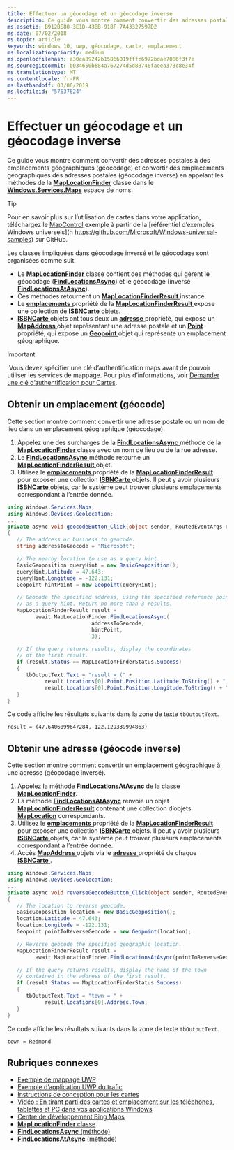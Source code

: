 ```yaml
---
title: Effectuer un géocodage et un géocodage inverse
description: Ce guide vous montre comment convertir des adresses postales à des emplacements géographiques (géocodage) et de convertir des emplacements géographiques à des adresses postales (géocodage inverse) en appelant les méthodes de la classe MapLocationFinder dans l’espace de noms Windows.Services.Maps.
ms.assetid: B912BE80-3E1D-43BB-918F-7A43327597D2
ms.date: 07/02/2018
ms.topic: article
keywords: windows 10, uwp, géocodage, carte, emplacement
ms.localizationpriority: medium
ms.openlocfilehash: a30ca89242b15866019fffc6972bdae7086f3f7e
ms.sourcegitcommit: b034650b684a767274d5d88746faeea373c8e34f
ms.translationtype: MT
ms.contentlocale: fr-FR
ms.lasthandoff: 03/06/2019
ms.locfileid: "57637624"
---
```

# <a name="perform-geocoding-and-reverse-geocoding"></a>Effectuer un géocodage et un géocodage inverse

Ce guide vous montre comment convertir des adresses postales à des emplacements géographiques (géocodage) et convertir des emplacements géographiques des adresses postales (géocodage inverse) en appelant les méthodes de la [**MapLocationFinder**](https://msdn.microsoft.com/library/windows/apps/dn627550) classe dans le [**Windows.Services.Maps**](https://msdn.microsoft.com/library/windows/apps/dn636979) espace de noms.

> [!TIP]
> Pour en savoir plus sur l’utilisation de cartes dans votre application, téléchargez le [MapControl](https://github.com/Microsoft/Windows-universal-samples/tree/master/Samples/MapControl) exemple à partir de la [référentiel d’exemples Windows universels](h https://github.com/Microsoft/Windows-universal-samples) sur GitHub.

Les classes impliquées dans géocodage inversé et le géocodage sont organisées comme suit.

-   Le [ **MapLocationFinder** ](https://msdn.microsoft.com/library/windows/apps/dn627550) classe contient des méthodes qui gèrent le géocodage ([**FindLocationsAsync**](https://msdn.microsoft.com/library/windows/apps/dn636925)) et le géocodage (inversé[ **FindLocationsAtAsync**](https://msdn.microsoft.com/library/windows/apps/dn636928)).
-   Ces méthodes retournent un [ **MapLocationFinderResult** ](https://msdn.microsoft.com/library/windows/apps/dn627551) instance.
-   Le [ **emplacements** ](https://msdn.microsoft.com/library/windows/apps/dn627552) propriété de la [ **MapLocationFinderResult** ](https://msdn.microsoft.com/library/windows/apps/dn627551) expose une collection de [  **ISBNCarte** ](https://msdn.microsoft.com/library/windows/apps/dn627549) objets. 
-   [**ISBNCarte** ](https://msdn.microsoft.com/library/windows/apps/dn627549) objets ont tous deux un [ **adresse** ](https://msdn.microsoft.com/library/windows/apps/dn636929) propriété, qui expose un [ **MapAddress** ](https://msdn.microsoft.com/library/windows/apps/dn627533) objet représentant une adresse postale et un [ **Point** ](https://docs.microsoft.com/uwp/api/windows.services.maps.maplocation.point) propriété, qui expose un [ **Geopoint** ](https://docs.microsoft.com/uwp/api/windows.devices.geolocation.geopoint) objet qui représente un emplacement géographique.

> [!IMPORTANT]
> Vous devez spécifier une clé d’authentification maps avant de pouvoir utiliser les services de mappage. Pour plus d’informations, voir [Demander une clé d’authentification pour Cartes](authentication-key.md).

## <a name="get-a-location-geocode"></a>Obtenir un emplacement (géocode)

Cette section montre comment convertir une adresse postale ou un nom de lieu dans un emplacement géographique (géocodage).

1.  Appelez une des surcharges de la [ **FindLocationsAsync** ](https://msdn.microsoft.com/library/windows/apps/dn636925) méthode de la [ **MapLocationFinder** ](https://msdn.microsoft.com/library/windows/apps/dn627550) classe avec un nom de lieu ou de la rue adresse.
2.  Le [ **FindLocationsAsync** ](https://msdn.microsoft.com/library/windows/apps/dn636925) méthode retourne un [ **MapLocationFinderResult** ](https://msdn.microsoft.com/library/windows/apps/dn627551) objet.
3.  Utilisez le [ **emplacements** ](https://msdn.microsoft.com/library/windows/apps/dn627552) propriété de la [ **MapLocationFinderResult** ](https://msdn.microsoft.com/library/windows/apps/dn627551) pour exposer une collection [  **ISBNCarte** ](https://msdn.microsoft.com/library/windows/apps/dn627549) objets. Il peut y avoir plusieurs [ **ISBNCarte** ](https://msdn.microsoft.com/library/windows/apps/dn627549) objets, car le système peut trouver plusieurs emplacements correspondant à l’entrée donnée.

```csharp
using Windows.Services.Maps;
using Windows.Devices.Geolocation;
...
private async void geocodeButton_Click(object sender, RoutedEventArgs e)
{
   // The address or business to geocode.
   string addressToGeocode = "Microsoft";

   // The nearby location to use as a query hint.
   BasicGeoposition queryHint = new BasicGeoposition();
   queryHint.Latitude = 47.643;
   queryHint.Longitude = -122.131;
   Geopoint hintPoint = new Geopoint(queryHint);

   // Geocode the specified address, using the specified reference point
   // as a query hint. Return no more than 3 results.
   MapLocationFinderResult result =
         await MapLocationFinder.FindLocationsAsync(
                           addressToGeocode,
                           hintPoint,
                           3);

   // If the query returns results, display the coordinates
   // of the first result.
   if (result.Status == MapLocationFinderStatus.Success)
   {
      tbOutputText.Text = "result = (" +
            result.Locations[0].Point.Position.Latitude.ToString() + "," +
            result.Locations[0].Point.Position.Longitude.ToString() + ")";
   }
}
```

Ce code affiche les résultats suivants dans la zone de texte `tbOutputText`.

``` syntax
result = (47.6406099647284,-122.129339994863)
```

## <a name="get-an-address-reverse-geocode"></a>Obtenir une adresse (géocode inverse)

Cette section montre comment convertir un emplacement géographique à une adresse (géocodage inversé).

1.  Appelez la méthode [**FindLocationsAtAsync**](https://msdn.microsoft.com/library/windows/apps/dn636928) de la classe [**MapLocationFinder**](https://msdn.microsoft.com/library/windows/apps/dn627550).
2.  La méthode [**FindLocationsAtAsync**](https://msdn.microsoft.com/library/windows/apps/dn636928) renvoie un objet [**MapLocationFinderResult**](https://msdn.microsoft.com/library/windows/apps/dn627551) contenant une collection d’objets [**MapLocation**](https://msdn.microsoft.com/library/windows/apps/dn627549) correspondants.
3.  Utilisez le [ **emplacements** ](https://msdn.microsoft.com/library/windows/apps/dn627552) propriété de la [ **MapLocationFinderResult** ](https://msdn.microsoft.com/library/windows/apps/dn627551) pour exposer une collection [  **ISBNCarte** ](https://msdn.microsoft.com/library/windows/apps/dn627549) objets. Il peut y avoir plusieurs [ **ISBNCarte** ](https://msdn.microsoft.com/library/windows/apps/dn627549) objets, car le système peut trouver plusieurs emplacements correspondant à l’entrée donnée.
4.  Accès [ **MapAddress** ](https://msdn.microsoft.com/library/windows/apps/dn627533) objets via le [ **adresse** ](https://msdn.microsoft.com/library/windows/apps/dn636929) propriété de chaque [ **ISBNCarte** ](https://msdn.microsoft.com/library/windows/apps/dn627549).

```csharp
using Windows.Services.Maps;
using Windows.Devices.Geolocation;
...
private async void reverseGeocodeButton_Click(object sender, RoutedEventArgs e)
{
   // The location to reverse geocode.
   BasicGeoposition location = new BasicGeoposition();
   location.Latitude = 47.643;
   location.Longitude = -122.131;
   Geopoint pointToReverseGeocode = new Geopoint(location);

   // Reverse geocode the specified geographic location.
   MapLocationFinderResult result =
         await MapLocationFinder.FindLocationsAtAsync(pointToReverseGeocode);

   // If the query returns results, display the name of the town
   // contained in the address of the first result.
   if (result.Status == MapLocationFinderStatus.Success)
   {
      tbOutputText.Text = "town = " +
            result.Locations[0].Address.Town;
   }
}
```

Ce code affiche les résultats suivants dans la zone de texte `tbOutputText`.

``` syntax
town = Redmond
```

## <a name="related-topics"></a>Rubriques connexes

* [Exemple de mappage UWP](https://go.microsoft.com/fwlink/p/?LinkId=619977)
* [Exemple d’application UWP du trafic](https://go.microsoft.com/fwlink/p/?LinkId=619982)
* [Instructions de conception pour les cartes](https://msdn.microsoft.com/library/windows/apps/dn596102)
* [Vidéo : En tirant parti des cartes et emplacement sur les téléphones, tablettes et PC dans vos applications Windows](https://channel9.msdn.com/Events/Build/2015/2-757)
* [Centre de développement Bing Maps](https://www.bingmapsportal.com/)
* [**MapLocationFinder** classe](https://msdn.microsoft.com/library/windows/apps/dn627550)
* [**FindLocationsAsync** (méthode)](https://msdn.microsoft.com/library/windows/apps/dn636925)
* [**FindLocationsAtAsync** (méthode)](https://msdn.microsoft.com/library/windows/apps/dn636928)
